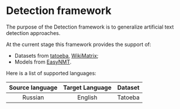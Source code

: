 # Detection framework

The purpose of the Detection framework is to generalize artificial text detection approaches.

At the current stage this framework provides the support of:

- Datasets from [tatoeba](https://huggingface.co/datasets/tatoeba),
[WikiMatrix](https://github.com/facebookresearch/LASER/tree/main/tasks/WikiMatrix);
- Models from [EasyNMT](https://github.com/UKPLab/EasyNMT).

Here is a list of supported languages:

| Source language  | Target Language | Dataset |
| :---: | :---: | :---: |
| Russian | English | Tatoeba |
